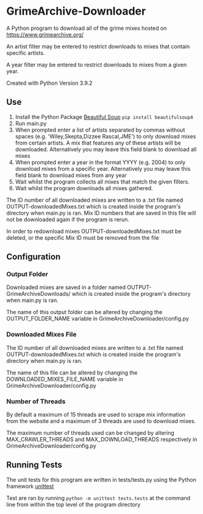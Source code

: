 # GrimeArchive-Downloader

A Python program to download all of the grime mixes hosted on https://www.grimearchive.org/

An artist filter may be entered to restrict downloads to mixes that contain specific artists.

A year filter may be entered to restrict downloads to mixes from a given year.

Created with Python Version 3.9.2

## Use

1. Install the Python Package [Beautiful Soup](https://www.crummy.com/software/BeautifulSoup/bs4/doc/) `pip install beautifulsoup4`
2. Run main.py
3. When prompted enter a list of artists separated by commas without spaces (e.g. 'Wiley,Skepta,Dizzee Rascal,JME') to only download mixes from certain artists. A mix that features any of these artists will be downloaded. Alternatively you may leave this field blank to download all mixes
4. When prompted enter a year in the format YYYY (e.g. 2004) to only download mixes from a specific year. Alternatively you may leave this field blank to download mixes from any year
5. Wait whilst the program collects all mixes that match the given filters.
6. Wait whilst the program downloads all mixes gathered.

The ID number of all downloaded mixes are written to a .txt file named OUTPUT-downloadedMixes.txt which is created inside the program's directory when main.py is ran.
Mix ID numbers that are saved in this file will not be downloaded again if the program is rerun.

In order to redownload mixes OUTPUT-downloadedMixes.txt must be deleted, or the specific Mix ID must be removed from the file

## Configuration

### Output Folder

Downloaded mixes are saved in a folder named OUTPUT-GrimeArchiveDownloads/ which is created inside the program's directory when main.py is ran.

The name of this output folder can be altered by changing the OUTPUT_FOLDER_NAME variable in GrimeArchiveDownloader/config.py

### Downloaded Mixes File

The ID number of all downloaded mixes are written to a .txt file named OUTPUT-downloadedMixes.txt which is created inside the program's directory when main.py is ran.

The name of this file can be altered by changing the DOWNLOADED_MIXES_FILE_NAME variable in GrimeArchiveDownloader/config.py

### Number of Threads

By default a maximum of 15 threads are used to scrape mix information from the website and a maximum of 3 threads are used to download mixes.

The maximum number of threads used can be changed by altering MAX_CRAWLER_THREADS and MAX_DOWNLOAD_THREADS respectively in GrimeArchiveDownloader/config.py

## Running Tests

The unit tests for this program are written in tests/tests.py using the Python framework [unittest](https://docs.python.org/3/library/unittest.html#module-unittest)

Test are ran by running `python -m unittest tests.tests` at the command line from within the top level of the program directory
